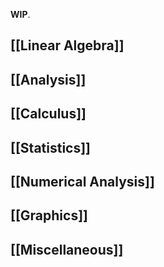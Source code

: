 ---
---

**WIP**.
## [[Linear Algebra]]
## [[Analysis]]
## [[Calculus]]

## [[Statistics]]
## [[Numerical Analysis]]
## [[Graphics]]

## [[Miscellaneous]]